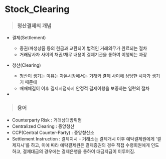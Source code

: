 # Stock_Clearing
>### 청산결제의 개념

- 결제(Settlement)
  - 증권/파생상품 등의 현금과 교환되어 법적인 거래의무가 완료되는 절차
  - 거래당사자 사이의 채권/채무 내용이 결제기관을 통하여 이행되는 과장

- 청산(Clearing)
  - 청산이 생기는 이유는 자본시장에서는 거래와 결제 사이에 상당한 시차가 생기기 때문에
  - 매매체결이 이후 결제시점까지 안정적 결제이행을 보증하는 일련의 절차
  
- 


> ### 용어
- Counterparty Risk : 거래상대방위험
- Centralized Clearing : 중앙청산
- CCP(Central Counter-Party) : 중앙청산소
- Settlement Instruction : 결제지시 -  거래소는 결제개시 이후 예탁결제원에게 '결제지시'를 하고, 이에 따라 예탁결제원은 결제증권의 경우 직접 수령회원에게 인도하고, 결제대금의 경우에는 결제은행을 통하여 대금지급이 이루어짐.


